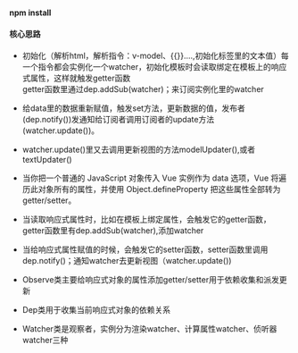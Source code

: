 #### npm install


#### 核心思路
* 初始化（解析html，解析指令：v-model、{{}}....,初始化标签里的文本值）每一个指令都会实例化一个watcher，初始化模板时会读取绑定在模板上的响应式属性，这样就触发getter函数<br>getter函数里通过dep.addSub(watcher)；来订阅实例化里的watcher

* 给data里的数据重新赋值，触发set方法，更新数据的值，发布者(dep.notify())发通知给订阅者调用订阅者的update方法(watcher.update())。
* watcher.update()里又去调用更新视图的方法modelUpdater(),或者textUpdater()
* 当你把一个普通的 JavaScript 对象传入 Vue 实例作为 data 选项，Vue 将遍历此对象所有的属性，并使用 Object.defineProperty 把这些属性全部转为 getter/setter。
* 当读取响应式属性时，比如在模板上绑定属性，会触发它的getter函数，getter函数里有dep.addSub(watcher),添加watcher
* 当给响应式属性赋值的时候，会触发它的setter函数，setter函数里调用dep.notify()；通知watcher去更新视图（watcher.update())
* Observe类主要给响应式对象的属性添加getter/setter用于依赖收集和派发更新
* Dep类用于收集当前响应式对象的依赖关系
* Watcher类是观察者，实例分为渲染watcher、计算属性watcher、侦听器watcher三种